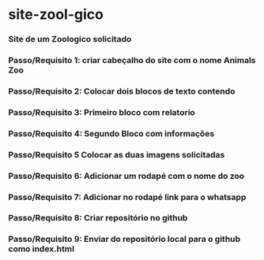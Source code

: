 # site-zool-gico
### Site de um Zoologico solicitado
### Passo/Requisito 1: criar cabeçalho do site com o nome Animals Zoo
### Passo/Requisito 2: Colocar dois blocos de texto contendo 
### Passo/Requisito 3: Primeiro bloco com relatorio
### Passo/Requisito 4: Segundo Bloco com informações
### Passo/Requisito 5  Colocar as duas imagens solicitadas
### Passo/Requisito 6: Adicionar um rodapé com o nome do zoo
### Passo/Requisito 7: Adicionar no rodapé link para o whatsapp
### Passo/Requisito 8: Criar repositório no github
### Passo/Requisito 9: Enviar do repositório local para o github como index.html